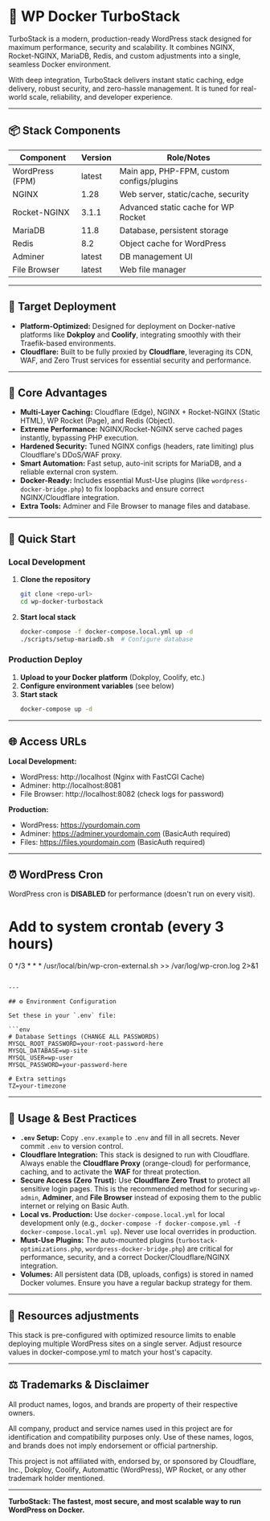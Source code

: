 # 🚀 WP Docker TurboStack

TurboStack is a modern, production-ready WordPress stack designed for maximum performance, security and scalability. It combines NGINX, Rocket-NGINX, MariaDB, Redis, and custom adjustments into a single, seamless Docker environment.

With deep integration, TurboStack delivers instant static caching, edge delivery, robust security, and zero-hassle management. It is tuned for real-world scale, reliability, and developer experience.

---

## 📦 Stack Components

| Component        | Version   | Role/Notes                                 |
|------------------|-----------|--------------------------------------------|
| WordPress (FPM)  | latest    | Main app, PHP-FPM, custom configs/plugins  |
| NGINX            | 1.28      | Web server, static/cache, security         |
| Rocket-NGINX     | 3.1.1     | Advanced static cache for WP Rocket        |
| MariaDB          | 11.8      | Database, persistent storage               |
| Redis            | 8.2       | Object cache for WordPress                 |
| Adminer          | latest    | DB management UI                           |
| File Browser     | latest    | Web file manager                           |

---

## 🎯 Target Deployment

* **Platform-Optimized:** Designed for deployment on Docker-native platforms like **Dokploy** and **Coolify**, integrating smoothly with their Traefik-based environments.
* **Cloudflare:** Built to be fully proxied by **Cloudflare**, leveraging its CDN, WAF, and Zero Trust services for essential security and performance.

---

## 🥇 Core Advantages

* **Multi-Layer Caching:** Cloudflare (Edge), NGINX + Rocket-NGINX (Static HTML), WP Rocket (Page), and Redis (Object).
* **Extreme Performance:** NGINX/Rocket-NGINX serve cached pages instantly, bypassing PHP execution.
* **Hardened Security:** Tuned NGINX configs (headers, rate limiting) plus Cloudflare's DDoS/WAF proxy.
* **Smart Automation:** Fast setup, auto-init scripts for MariaDB, and a reliable external cron system.
* **Docker-Ready:** Includes essential Must-Use plugins (like `wordpress-docker-bridge.php`) to fix loopbacks and ensure correct NGINX/Cloudflare integration.
* **Extra Tools:** Adminer and File Browser to manage files and database.

---

## 🚦 Quick Start

### Local Development
1. **Clone the repository**
   ```zsh
   git clone <repo-url>
   cd wp-docker-turbostack
   ```
2. **Start local stack**
   ```zsh
   docker-compose -f docker-compose.local.yml up -d
   ./scripts/setup-mariadb.sh  # Configure database
   ```

### Production Deploy
1. **Upload to your Docker platform** (Dokploy, Coolify, etc.)
2. **Configure environment variables** (see below)
3. **Start stack**
   ```zsh
   docker-compose up -d
   ```

---

## 🌐 Access URLs

**Local Development:**
- WordPress: http://localhost (Nginx with FastCGI Cache)
- Adminer: http://localhost:8081
- File Browser: http://localhost:8082 (check logs for password)

**Production:**
- WordPress: https://yourdomain.com
- Adminer: https://adminer.yourdomain.com (BasicAuth required)
- Files: https://files.yourdomain.com (BasicAuth required)

---

## ⏰ WordPress Cron

WordPress cron is **DISABLED** for performance (doesn't run on every visit).

# Add to system crontab (every 3 hours)
0 */3 * * * /usr/local/bin/wp-cron-external.sh >> /var/log/wp-cron.log 2>&1
```

---

## ⚙️ Environment Configuration

Set these in your `.env` file:

```env
# Database Settings (CHANGE ALL PASSWORDS)
MYSQL_ROOT_PASSWORD=your-root-password-here
MYSQL_DATABASE=wp-site
MYSQL_USER=wp-user
MYSQL_PASSWORD=your-password-here

# Extra settings
TZ=your-timezone
```

---

## 📝 Usage & Best Practices

- **`.env` Setup:** Copy `.env.example` to `.env` and fill in all secrets. Never commit `.env` to version control.
- **Cloudflare Integration:** This stack is designed to run with Cloudflare. Always enable the **Cloudflare Proxy** (orange-cloud) for performance, caching, and to activate the **WAF** for threat protection.
- **Secure Access (Zero Trust):** Use **Cloudflare Zero Trust** to protect all sensitive login pages. This is the recommended method for securing `wp-admin`, **Adminer**, and **File Browser** instead of exposing them to the public internet or relying on Basic Auth.
- **Local vs. Production:** Use `docker-compose.local.yml` for local development only (e.g., `docker-compose -f docker-compose.yml -f docker-compose.local.yml up`). Never use local overrides in production.
- **Must-Use Plugins:** The auto-mounted plugins (`turbostack-optimizations.php`, `wordpress-docker-bridge.php`) are critical for performance, security, and a correct Docker/Cloudflare/NGINX integration.
- **Volumes:** All persistent data (DB, uploads, configs) is stored in named Docker volumes. Ensure you have a regular backup strategy for them.

---

## 🧮 Resources adjustments

This stack is pre-configured with optimized resource limits to enable deploying multiple WordPress sites on a single server. Adjust resource values in docker-compose.yml to match your host's capacity.

---

## ⚖️ Trademarks & Disclaimer

All product names, logos, and brands are property of their respective owners.

All company, product and service names used in this project are for identification and compatibility purposes only. Use of these names, logos, and brands does not imply endorsement or official partnership.

This project is not affiliated with, endorsed by, or sponsored by Cloudflare, Inc., Dokploy, Coolify, Automattic (WordPress), WP Rocket, or any other trademark holder mentioned.

---

**TurboStack: The fastest, most secure, and most scalable way to run WordPress on Docker.**